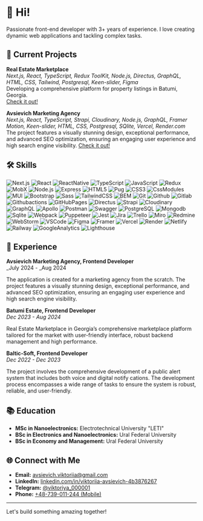 # 👋 Hi!

Passionate front-end developer with 3+ years of experience. I love creating dynamic web applications and tackling complex tasks.

## 🚀 Current Projects

**Real Estate Marketplace**  
_Next.js, React, TypeScript, Redux ToolKit, Node.js, Directus, GraphQL, HTML, CSS, Tailwind, Postgresql, Keen-slider, Figma_  
Developing a comprehensive platform for property listings in Batumi, Georgia.  
[Check it out!](https://batumi.estate)

**Avsievich Marketing Agency**  
_Next.js, React, TypeScript, Strapi, Cloudinary, Node.js, GraphQL, Framer Motion, Keen-slider, HTML, CSS, Postgresql, SQlite, Vercel, Render.com_  
The project features a visually stunning design, exceptional performance, and advanced SEO optimization, ensuring an engaging user experience and high search engine visibility.
[Check it out!](https://www.avsievich.eu)

## 🛠️ Skills

![Next.js](https://img.shields.io/badge/Next.js-000000?style=for-the-badge&logo=Next.js&logoColor=FFF)
![React](https://img.shields.io/badge/React-61DAFB?style=for-the-badge&logo=React&logoColor=FFF)
![ReactNative](https://img.shields.io/badge/React_Native-20232A?style=for-the-badge&logo=react&logoColor=61DAFB)
![TypeScript](https://img.shields.io/badge/TypeScript-3178C6?style=for-the-badge&logo=TypeScript&logoColor=FFF)
![JavaScript](https://img.shields.io/badge/JavaScript-F7DF1E?style=for-the-badge&logo=JavaScript&logoColor=FFF)
![Redux](https://img.shields.io/badge/Redux-764ABC?style=for-the-badge&logo=Redux&logoColor=FFF)
![MobX](https://img.shields.io/badge/MobX-FF9955?style=for-the-badge&logo=MobX&logoColor=FFF)
![Node.js](https://img.shields.io/badge/Node.js-339933?style=for-the-badge&logo=Node.js&logoColor=FFF)
![Express](https://img.shields.io/badge/Express-000000?style=for-the-badge&logo=Express&logoColor=FFF)
![HTML5](https://img.shields.io/badge/HTML5-E34F26?style=for-the-badge&logo=HTML5&logoColor=FFF)
![Pug](https://img.shields.io/badge/Pug-E3C29B?style=for-the-badge&logo=pug&logoColor=black)
![CSS3](https://img.shields.io/badge/CSS3-1572B6?style=for-the-badge&logo=CSS3&logoColor=FFF)
![CssModules](https://img.shields.io/badge/CSS%20Modules-000000?style=for-the-badge&logo=CSS%20Modules&logoColor=FFFFFF)
![MUI](https://img.shields.io/badge/MUI-007FFF?style=for-the-badge&logo=MUI&logoColor=FFF)
![Bootstrap](https://img.shields.io/badge/Bootstrap-7952B3?style=for-the-badge&logo=Bootstrap&logoColor=FFF)
![Sass](https://img.shields.io/badge/Sass-CC6699?style=for-the-badge&logo=Sass&logoColor=FFF)
![TailwindCSS](https://img.shields.io/badge/Tailwind%20CSS-06B6D4?style=for-the-badge&logo=Tailwind%20CSS&logoColor=FFFFFF)
![BEM](https://img.shields.io/badge/BEM-000000?style=for-the-badge&logo=BEM&logoColor=FFF)
![Git](https://img.shields.io/badge/Git-F05032?style=for-the-badge&logo=Git&logoColor=FFF)
![Github](https://img.shields.io/badge/GitHub-100000?style=for-the-badge&logo=github&logoColor=white)
![Gitlab](https://img.shields.io/badge/GitLab-330F63?style=for-the-badge&logo=gitlab&logoColor=white)
![Githubactions](https://img.shields.io/badge/Github%20Actions-282a2e?style=for-the-badge&logo=githubactions&logoColor=367cfe)
![GitHubPages](https://img.shields.io/badge/GitHub%20Pages-222222?style=for-the-badge&logo=GitHub%20Pages&logoColor=white)
![Directus](https://img.shields.io/badge/Directus-263238?style=for-the-badge&logo=Directus&logoColor=FFF)
![Strapi](https://img.shields.io/badge/Strapi-4945FF?style=for-the-badge&logo=Strapi&logoColor=FFF)
![Cloudinary](https://img.shields.io/badge/Cloudinary-3448C5?style=for-the-badge&logo=Cloudinary&logoColor=white)
![GraphQL](https://img.shields.io/badge/GraphQL-E10098?style=for-the-badge&logo=GraphQL&logoColor=FFF)
![Apollo](https://img.shields.io/badge/Apollo%20GraphQL-311C87?style=for-the-badge&logo=Apollo%20GraphQL&logoColor=FFFFFF)
![Postman](https://img.shields.io/badge/Postman-FF6C37?style=for-the-badge&logo=Postman&logoColor=FFF)
![Swagger](https://img.shields.io/badge/Swagger-85EA2D?style=for-the-badge&logo=Swagger&logoColor=FFF)
![PostgreSQL](https://img.shields.io/badge/PostgreSQL-4169E1?style=for-the-badge&logo=PostgreSQL&logoColor=FFF)
![Mongodb](https://img.shields.io/badge/MongoDB-4EA94B?style=for-the-badge&logo=mongodb&logoColor=white)
![Sqlite](https://img.shields.io/badge/Sqlite-003B57?style=for-the-badge&logo=sqlite&logoColor=white)
![Webpack](https://img.shields.io/badge/Webpack-8DD6F9?style=for-the-badge&logo=Webpack&logoColor=FFF)
![Puppeteer](https://img.shields.io/badge/Puppeteer-40B5A4?style=for-the-badge&logo=Puppeteer&logoColor=white)
![Jest](https://img.shields.io/badge/Jest-C21325?style=for-the-badge&logo=Jest&logoColor=FFF)
![Jira](https://img.shields.io/badge/Jira-0052CC?style=for-the-badge&logo=Jira&logoColor=FFF)
![Trello](https://img.shields.io/badge/Trello-0052CC?style=for-the-badge&logo=Trello&logoColor=FFF)
![Miro](https://img.shields.io/badge/Miro-F7C922?style=for-the-badge&logo=Miro&logoColor=050036)
![Redmine](https://img.shields.io/badge/Redmine-B32024?style=for-the-badge&logo=Redmine&logoColor=FFF)
![WebStorm](https://img.shields.io/badge/WebStorm-000000?style=for-the-badge&logo=WebStorm&logoColor=white)
![VSCode](https://img.shields.io/badge/VSCode-0078D4?style=for-the-badge&logo=visual%20studio%20code&logoColor=white)
![Figma](https://img.shields.io/badge/Figma-F24E1E?style=for-the-badge&logo=Figma&logoColor=FFF)
![Framer](https://img.shields.io/badge/Framer-black?style=for-the-badge&logo=framer&logoColor=blue)
![Vercel](https://img.shields.io/badge/Vercel-000000?style=for-the-badge&logo=vercel&logoColor=white)
![Render](https://img.shields.io/badge/Render-46E3B7?style=for-the-badge&logo=render&logoColor=white)
![Netlify](https://img.shields.io/badge/Netlify-00C7B7?style=for-the-badge&logo=netlify&logoColor=white)
![Railway](https://img.shields.io/badge/Railway-131415?style=for-the-badge&logo=railway&logoColor=white)
![GoogleAnalytics](https://img.shields.io/badge/Google%20Analytics-E37400?style=for-the-badge&logo=google%20analytics&logoColor=white)
![Lighthouse](https://img.shields.io/badge/Lighthouse-F44B21?style=for-the-badge&logo=Lighthouse&logoColor=white)

## 💼 Experience

**Avsievich Marketing Agency, Frontend Developer**  
_July 2024 - _Aug 2024

The application is created for a marketing agency from the scratch.
The project features a visually stunning design, exceptional performance, and advanced SEO optimization, ensuring an engaging user experience and high search engine visibility.

**Batumi Estate, Frontend Developer**  
_Dec 2023 - Aug 2024_

Real Estate Marketplace in Georgia’s comprehensive marketplace platform tailored for the market with user-friendly interface, robust backend management and high performance.

**Baltic-Soft, Frontend Developer**  
_Dec 2022 - Dec 2023_

The project involves the comprehensive development of a public alert system that includes both voice and digital notify cations.
The development process encompasses a wide range of tasks to ensure the system is robust, reliable, and user-friendly.

## 📚 Education

- **MSc in Nanoelectronics:** Electrotechnical University "LETI"
- **BSc in Electronics and Nanoelectronics:** Ural Federal University
- **BSc in Economy and Management:** Ural Federal University

## 🌐 Connect with Me

- **Email:** [avsievich.viktoriia@gmail.com](mailto:avsievich.viktoriia@gmail.com)
- **LinkedIn:** [linkedin.com/in/viktoriia-avsievich-4b3876267](https://linkedin.com/in/viktoriia-avsievich-4b3876267)
- **Telegram:** [@viktoriya_000001](https://t.me/viktoriya_000001)
- **Phone:** [+48-739-011-244 (Mobile)](tel:+48739011244)

---

Let's build something amazing together!
